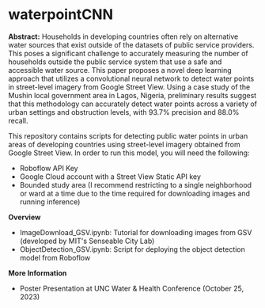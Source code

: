 # waterpointCNN
**Abstract:** Households in developing countries often rely on alternative water sources that exist outside of the datasets of public service providers. This poses a significant challenge to accurately measuring the number of households outside the public service system that use a safe and accessible water source. This paper proposes a novel deep learning approach that utilizes a convolutional neural network to detect water points in street-level imagery from Google Street View. Using a case study of the Mushin local government area in Lagos, Nigeria, preliminary results suggest that this methodology can accurately detect water points across a variety of urban settings and obstruction levels, with 93.7% precision and 88.0% recall.

This repository contains scripts for detecting public water points in urban areas of developing countries using street-level imagery obtained from Google Street View. In order to run this model, you will need the following:
- Roboflow API Key
- Google Cloud account with a Street View Static API key
- Bounded study area (I recommend restricting to a single neighborhood or ward at a time due to the time required for downloading images and running inference)

**Overview**
* ImageDownload_GSV.ipynb: Tutorial for downloading images from GSV (developed by MIT's Senseable City Lab)
* ObjectDetection_GSV.ipynb: Script for deploying the object detection model from Roboflow

**More Information**
* Poster Presentation at UNC Water & Health Conference (October 25, 2023)
